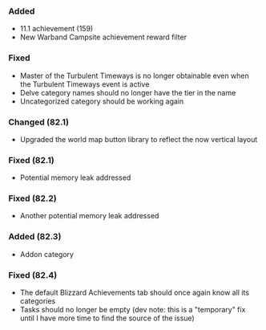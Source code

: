 <p><h3>Added</h3></p>
<ul>
<li>11.1 achievement (159)</li>
<li>New Warband Campsite achievement reward filter</li>
</ul>
<p><h3>Fixed</h3></p>
<ul>
<li>Master of the Turbulent Timeways is no longer obtainable even when the Turbulent Timeways event is active</li>
<li>Delve category names should no longer have the tier in the name</li>
<li>Uncategorized category should be working again</li>
</ul>
<p><h3>Changed (82.1)</h3></p>
<ul>
<li>Upgraded the world map button library to reflect the now vertical layout</li>
</ul>
<p><h3>Fixed (82.1)</h3></p>
<ul>
<li>Potential memory leak addressed</li>
</ul>
<p><h3>Fixed (82.2)</h3></p>
<ul>
<li>Another potential memory leak addressed</li>
</ul>
<p><h3>Added (82.3)</h3></p>
<ul>
<li>Addon category</li>
</ul>
<p><h3>Fixed (82.4)</h3></p>
<ul>
<li>The default Blizzard Achievements tab should once again know all its categories</li>
<li>Tasks should no longer be empty (dev note: this is a "temporary" fix until I have more time to find the source of the issue)</li>
</ul>